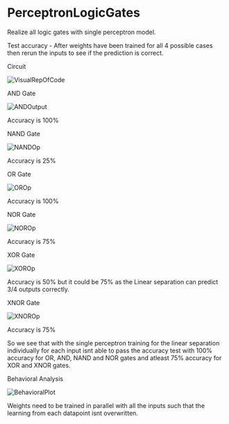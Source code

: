 # PerceptronLogicGates
Realize all logic gates with single perceptron model.

Test accuracy - After weights have been trained for all 4 possible cases then rerun the inputs to see if the prediction is correct.

Circuit 

![VisualRepOfCode](https://user-images.githubusercontent.com/56049621/66345404-e0abb080-e904-11e9-8f63-d288cdf7cfa3.PNG)

AND Gate

![ANDOutput](https://user-images.githubusercontent.com/56049621/66228932-8822ac00-e695-11e9-98ef-1048ae32051a.png)

Accuracy is 100%

NAND Gate

![NANDOp](https://user-images.githubusercontent.com/56049621/66229388-91f8df00-e696-11e9-9b0a-60863e512e05.png)

Accuracy is 25%

OR Gate

![OROp](https://user-images.githubusercontent.com/56049621/66229451-adfc8080-e696-11e9-885d-8bbc84779999.png)

Accuracy is 100%

NOR Gate

![NOROp](https://user-images.githubusercontent.com/56049621/66229443-aa68f980-e696-11e9-800f-c773f16a53d5.png)

Accuracy is 75%

XOR Gate

![XOROp](https://user-images.githubusercontent.com/56049621/66229469-b654bb80-e696-11e9-9e7f-e0a0c4ba76c0.png)

Accuracy is 50% but it could be 75% as the Linear separation can predict 3/4 outputs correctly.

XNOR Gate 

![XNOROp](https://user-images.githubusercontent.com/56049621/66229465-b2289e00-e696-11e9-8b0f-1170b3a5a526.png)

Accuracy is 75%

So we see that with the single perceptron training for the linear separation individually for each input isnt able to pass the accuracy test with 100% accuracy for OR, AND, NAND and NOR gates and atleast 75% accuracy for XOR and XNOR gates.

Behavioral Analysis 

![BehavioralPlot](https://user-images.githubusercontent.com/56049621/66345493-0933aa80-e905-11e9-92cc-0bfe45495de7.PNG)

Weights need to be trained in parallel with all the inputs such that the learning from each datapoint isnt overwritten.
